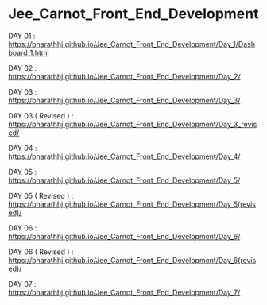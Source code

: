# Jee_Carnot_Front_End_Development


DAY 01 : https://bharathhj.github.io/Jee_Carnot_Front_End_Development/Day_1/Dashboard_1.html

DAY 02 : https://bharathhj.github.io/Jee_Carnot_Front_End_Development/Day_2/

DAY 03 : https://bharathhj.github.io/Jee_Carnot_Front_End_Development/Day_3/

DAY 03 ( Revised ) : https://bharathhj.github.io/Jee_Carnot_Front_End_Development/Day_3_revised/

DAY 04 : https://bharathhj.github.io/Jee_Carnot_Front_End_Development/Day_4/

DAY 05 : https://bharathhj.github.io/Jee_Carnot_Front_End_Development/Day_5/

DAY 05 ( Revised ) : https://bharathhj.github.io/Jee_Carnot_Front_End_Development/Day_5(revised)/

DAY 06 : https://bharathhj.github.io/Jee_Carnot_Front_End_Development/Day_6/

DAY 06 ( Revised ) : https://bharathhj.github.io/Jee_Carnot_Front_End_Development/Day_6(revised)/

DAY 07 : https://bharathhj.github.io/Jee_Carnot_Front_End_Development/Day_7/



